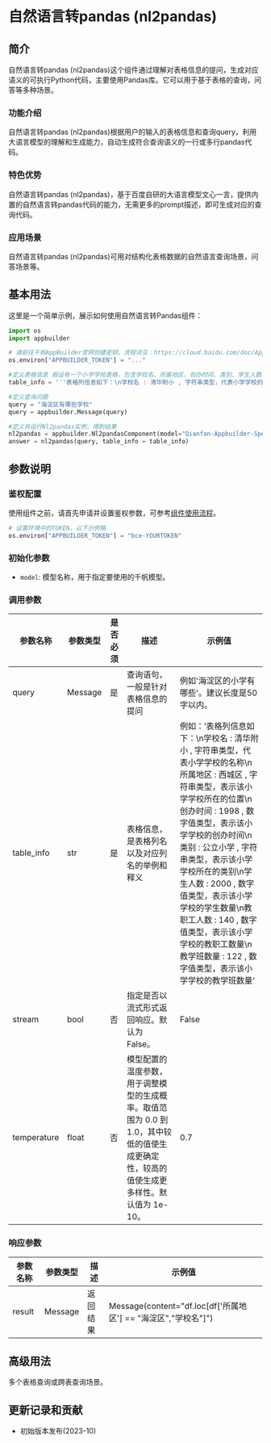 # 自然语言转pandas (nl2pandas)

## 简介
自然语言转pandas (nl2pandas)这个组件通过理解对表格信息的提问，生成对应语义的可执行Python代码，主要使用Pandas库。它可以用于基于表格的查询，问答等多种场景。

### 功能介绍
自然语言转pandas (nl2pandas)根据用户的输入的表格信息和查询query，利用大语言模型的理解和生成能力，自动生成符合查询语义的一行或多行pandas代码。

### 特色优势
自然语言转pandas (nl2pandas)，基于百度自研的大语言模型文心一言，提供内置的自然语言转pandas代码的能力，无需更多的prompt描述，即可生成对应的查询代码。

### 应用场景
自然语言转pandas (nl2pandas)可用对结构化表格数据的自然语言查询场景，问答场景等。

## 基本用法
这里是一个简单示例，展示如何使用自然语言转Pandas组件：

```python
import os
import appbuilder

# 请前往千帆AppBuilder官网创建密钥，流程详见：https://cloud.baidu.com/doc/AppBuilder/s/Olq6grrt6#1%E3%80%81%E5%88%9B%E5%BB%BA%E5%AF%86%E9%92%A5
os.environ["APPBUILDER_TOKEN"] = "..."

#定义表格信息 假设有一个小学学校表格，包含学校名、所属地区、创办时间、类别、学生人数、教职工人数、教学班数量等列。列名后给出示例（例如清华附小是学校名的示例），以及列值类型（字符串类型、数字值类型），最后给出列名的解释。列之间使用换行符分隔。
table_info = '''表格列信息如下：\n学校名 : 清华附小 , 字符串类型，代表小学学校的名称\n所属地区 : 西城区 , 字符串类型，表示该小学学校所在的位置\n创办时间 : 1998 , 数字值类型，表示该小学学校的创办时间\n类别 : 公立小学 , 字符串类型，表示该小学学校所在的类别\n学生人数 : 2000 , 数字值类型，表示该小学学校的学生数量\n教职工人数 : 140 , 数字值类型，表示该小学学校的教职工数量\n教学班数量 : 122 , 数字值类型，表示该小学学校的教学班数量'''

#定义查询问题
query = "海淀区有哪些学校"
query = appbuilder.Message(query)

#定义并运行Nl2pandas实例，得到结果
nl2pandas = appbuilder.Nl2pandasComponent(model="Qianfan-Appbuilder-Speed-8k")
answer = nl2pandas(query, table_info = table_info)
```

## 参数说明

### 鉴权配置
使用组件之前，请首先申请并设置鉴权参数，可参考[组件使用流程](https://cloud.baidu.com/doc/AppBuilder/s/Olq6grrt6#1%E3%80%81%E5%88%9B%E5%BB%BA%E5%AF%86%E9%92%A5)。
```python
# 设置环境中的TOKEN，以下示例略
os.environ["APPBUILDER_TOKEN"] = "bce-YOURTOKEN"
```

### 初始化参数
- `model`: 模型名称，用于指定要使用的千帆模型。

### 调用参数
|参数名称 |参数类型 |是否必须 |描述 |示例值|
|--------|--------|--------|----|------|
|query |Message | 是 | 查询语句，一般是针对表格信息的提问 |例如'海淀区的小学有哪些'。建议长度是50字以内。 |
|table_info |str | 是 | 表格信息，是表格列名以及对应列名的举例和释义 |例如：’表格列信息如下：\n学校名 : 清华附小 , 字符串类型，代表小学学校的名称\n所属地区 : 西城区 , 字符串类型，表示该小学学校所在的位置\n创办时间 : 1998 , 数字值类型，表示该小学学校的创办时间\n类别 : 公立小学 , 字符串类型，表示该小学学校所在的类别\n学生人数 : 2000 , 数字值类型，表示该小学学校的学生数量\n教职工人数 : 140 , 数字值类型，表示该小学学校的教职工数量\n教学班数量 : 122 , 数字值类型，表示该小学学校的教学班数量‘ |
|stream |bool | 否 |指定是否以流式形式返回响应。默认为 False。 |False |
|temperature |float | 否 |模型配置的温度参数，用于调整模型的生成概率。取值范围为 0.0 到 1.0，其中较低的值使生成更确定性，较高的值使生成更多样性。默认值为 1e-10。 |0.7 |

### 响应参数
|参数名称 |参数类型 |描述 |示例值|
|--------|--------|----|------|
|result  |Message  |返回结果|Message(content="df.loc[df['所属地区'] == "海淀区","学校名"]")|

## 高级用法

多个表格查询或跨表查询场景。

## 更新记录和贡献

- 初始版本发布(2023-10)